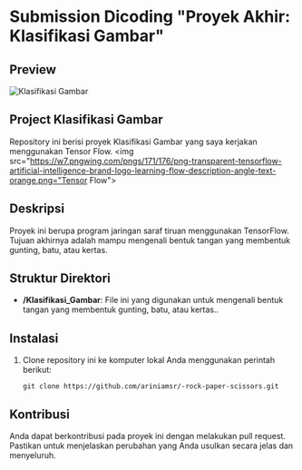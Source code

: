 # Submission Dicoding "Proyek Akhir: Klasifikasi Gambar"

## Preview
![Klasifikasi Gambar]()

## Project Klasifikasi Gambar

Repository ini berisi proyek  Klasifikasi Gambar yang saya kerjakan menggunakan Tensor Flow. <img src="https://w7.pngwing.com/pngs/171/176/png-transparent-tensorflow-artificial-intelligence-brand-logo-learning-flow-description-angle-text-orange.png="Tensor Flow"></img>

## Deskripsi

Proyek ini berupa program jaringan saraf tiruan menggunakan TensorFlow. Tujuan akhirnya adalah mampu mengenali bentuk tangan yang membentuk gunting, batu, atau kertas.

## Struktur Direktori

- **/Klasifikasi_Gambar**: File ini yang digunakan untuk mengenali bentuk tangan yang membentuk gunting, batu, atau kertas..

## Instalasi

1. Clone repository ini ke komputer lokal Anda menggunakan perintah berikut:

   ```shell
   git clone https://github.com/ariniamsr/-rock-paper-scissors.git
   ```

## Kontribusi
Anda dapat berkontribusi pada proyek ini dengan melakukan pull request. Pastikan untuk menjelaskan perubahan yang Anda usulkan secara jelas dan menyeluruh.

